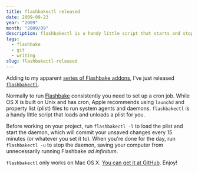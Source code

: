 ```yaml
---
title: flashbakectl released
date: 2009-09-23
year: "2009"
month: "2009/09"
description: flashbakectl is a handy little script that starts and stops Flashbake by loading and unloading plist files.
tags: 
  - flashbake
  - git
  - writing
slug: flashbakectl-released
---
```



Adding to my apparent [series of Flashbake addons](http://www.andrewheiss.com/blog/2009/08/18/itunes-plugin-for-flashbake/ "iTunes plugin for Flashbake  &#8211;   AndrewHeiss.com"), I've just released [`flashbakectl`](http://github.com/andrewheiss/flashbakectl "andrewheiss's flashbakectl at master - GitHub").

Normally to run [Flashbake](https://github.com/cmdln/flashbake "Home - flashbake - GitHub") consistently you need to set up a cron job. While OS X is built on Unix and has cron, Apple recommends using `launchd` and property list (plist) files to run system agents and daemons. `flashbakectl` is a handy little script that loads and unloads a plist for you. 

Before working on your project, run `flashbakectl -l` to load the plist and start the daemon, which will commit your unsaved changes every 15 minutes (or whatever you set it to). When you're done for the day, run `flashbakectl -u` to stop the daemon, saving your computer from unnecessarily running Flashbake *ad infinitum*.

`flashbakectl` only works on Mac OS X. [You can get it at GitHub](http://github.com/andrewheiss/flashbakectl "andrewheiss's flashbakectl at master - GitHub"). Enjoy!
